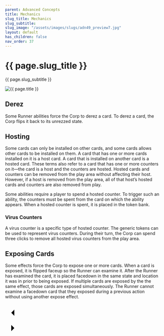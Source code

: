 ```yaml
---
parent: Advanced Concepts
title: Mechanics
slug_title: Mechanics
slug_subtitle:
slug_image: "/assets/images/slugs/adn49_preview7.jpg"
layout: default
has_children: false
nav_order: 37
---
```

<div class="slug">
    <div class="title-container">
        <h1 class="page-slug_title">{{ page.slug_title }}</h1>
        <p class="page-slug_subtitle">{{ page.slug_subtitle }}</p>
    </div>
    <div class="image-container faded-left">
        <img src="{{ page.slug_image | relative_url }}" alt="{{ page.title }}" />
    </div>
</div>

## Derez

Some Runner abilities force the Corp to derez a card. To derez a card, the Corp flips it back to its unrezzed state.

## Hosting

Some cards can only be installed on other cards, and some cards allows other cards to be installed on them. A card that has one or more cards installed on it is a host card. A card that is installed on another card is a hosted card. These terms also refer to a card that has one or more counters on it—the card is a host and the counters are hosted. Hosted cards and counters can be removed from the play area without affecting their host. However, if a host is removed from the play area, all of that host’s hosted cards and counters are also removed from play.

Some abilities require a player to spend a hosted counter. To trigger such an ability, the counters must be spent from the card on which the ability appears. When a hosted counter is spent, it is placed in the token bank.

### Virus Counters

A virus counter is a specific type of hosted counter. The generic tokens can be used to represent virus counters. During their turn, the Corp can spend three clicks to remove all hosted virus counters from the play area.

## Exposing Cards

Some effects force the Corp to expose one or more cards. When a card is exposed, it is flipped faceup so the Runner can examine it. After the Runner has examined the card, it is placed facedown in the same state and location it was in prior to being exposed. If multiple cards are exposed by the the same effect, those cards are exposed simultaneously. The Runner cannot examine a facedown card that they exposed during a previous action without using another expose effect.

<div class="nav-buttons">
  <!-- Previous Button -->
  <a href="/docs/advanced/interactions" class="nav-button" aria-label="Previous page">
    <div class="nav-item">
      <svg xmlns="http://www.w3.org/2000/svg" width="50" height="50" viewBox="0 0 50 50">
        <path d="M30 20L20 30L30 40" />
      </svg>
    </div>
  </a>

  <!-- Next Button -->
  <a href="/docs/advanced/additional" class="nav-button" aria-label="Next page">
    <div class="nav-item">
      <svg xmlns="http://www.w3.org/2000/svg" width="50" height="50" viewBox="0 0 50 50">
        <path d="M20 20L30 30L20 40" />
      </svg>
    </div>
  </a>
</div>
